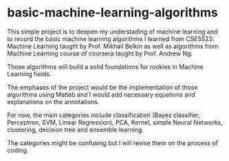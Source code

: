 # basic-machine-learning-algorithms
This simple project is to deepen my understading of machine learning and to record the basic machine learning algorithms I learned from CSE5523: Machine Learning taught by Prof. Mikhail Belkin as well as algorithms from Machine Learning course of coursera taught by Prof. Andrew Ng.

Those algorithms will build a solid foundations for rookies in Machine Learning fields. 

The emphases of the project would be the implementation of those algorithms using Matlab and I would add necessary equations and explanations on the annotations. 

For now, the main categories include classification (Bayes classifier, Perceptron, SVM, Linear Regression), PCA, Kernel, simple Neural Networks, clustering, decision tree and ensemble learning.

The categories might be confusing but I will revise them on the process of coding.
